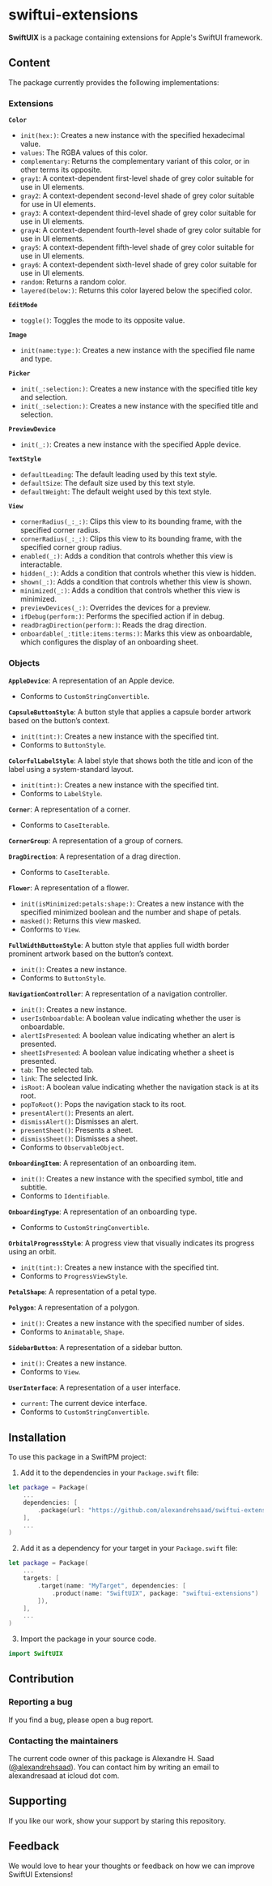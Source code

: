 # swiftui-extensions

**SwiftUIX** is a package containing extensions for Apple's SwiftUI framework.

## Content

The package currently provides the following implementations:

### Extensions

**`Color`**

- `init(hex:)`: Creates a new instance with the specified hexadecimal value.
- `values`: The RGBA values of this color.
- `complementary`: Returns the complementary variant of this color, or in other terms its opposite.
- `gray1`: A context-dependent first-level shade of grey color suitable for use in UI elements.
- `gray2`: A context-dependent second-level shade of grey color suitable for use in UI elements.
- `gray3`: A context-dependent third-level shade of grey color suitable for use in UI elements.
- `gray4`: A context-dependent fourth-level shade of grey color suitable for use in UI elements.
- `gray5`: A context-dependent fifth-level shade of grey color suitable for use in UI elements.
- `gray6`: A context-dependent sixth-level shade of grey color suitable for use in UI elements.
- `random`: Returns a random color.
- `layered(below:)`: Returns this color layered below the specified color.

**`EditMode`**

- `toggle()`: Toggles the mode to its opposite value.

**`Image`**

- `init(name:type:)`: Creates a new instance with the specified file name and type.

**`Picker`**

- `init(_:selection:)`: Creates a new instance with the specified title key and selection.
- `init(_:selection:)`: Creates a new instance with the specified title and selection.

**`PreviewDevice`**

- `init(_:)`: Creates a new instance with the specified Apple device.

**`TextStyle`**

- `defaultLeading`: The default leading used by this text style.
- `defaultSize`:  The default size used by this text style.
- `defaultWeight`: The default weight used by this text style.

**`View`**

- `cornerRadius(_:_:)`: Clips this view to its bounding frame, with the specified corner radius.
- `cornerRadius(_:_:)`: Clips this view to its bounding frame, with the specified corner group radius.
- `enabled(_:)`: Adds a condition that controls whether this view is interactable.
- `hidden(_:)`: Adds a condition that controls whether this view is hidden.
- `shown(_:)`: Adds a condition that controls whether this view is shown.
- `minimized(_:)`: Adds a condition that controls whether this view is minimized.
- `previewDevices(_:)`: Overrides the devices for a preview.
- `ifDebug(perform:)`: Performs the specified action if in debug.
- `readDragDirection(perform:)`: Reads the drag direction.
- `onboardable(_:title:items:terms:)`: Marks this view as onboardable, which configures the display of an onboarding sheet.

### Objects

**`AppleDevice`**: A representation of an Apple device.

- Conforms to `CustomStringConvertible`.

**`CapsuleButtonStyle`**: A button style that applies a capsule border artwork based on the button’s context.

- `init(tint:)`: Creates a new instance with the specified tint.
- Conforms to `ButtonStyle`.

**`ColorfulLabelStyle`**: A label style that shows both the title and icon of the label using a system-standard layout.

- `init(tint:)`: Creates a new instance with the specified tint.
- Conforms to `LabelStyle`.

**`Corner`**: A representation of a corner.

- Conforms to `CaseIterable`.

**`CornerGroup`**: A representation of a group of corners.

**`DragDirection`**: A representation of a drag direction.

- Conforms to `CaseIterable`.

**`Flower`**: A representation of a flower.

- `init(isMinimized:petals:shape:)`: Creates a new instance with the specified minimized boolean and the number and shape of petals.
- `masked()`: Returns this view masked.
- Conforms to `View`.

**`FullWidthButtonStyle`**: A button style that applies full width border prominent artwork based on the button’s context.

- `init()`: Creates a new instance.
- Conforms to `ButtonStyle`.

**`NavigationController`**: A representation of a navigation controller.

- `init()`: Creates a new instance.
- `userIsOnboardable`: A boolean value indicating whether the user is onboardable.
- `alertIsPresented`: A boolean value indicating whether an alert is presented.
- `sheetIsPresented`: A boolean value indicating whether a sheet is presented.
- `tab`: The selected tab.
- `link`: The selected link.
- `isRoot`: A boolean value indicating whether the navigation stack is at its root.
- `popToRoot()`: Pops the navigation stack to its root.
- `presentAlert()`: Presents an alert.
- `dismissAlert()`: Dismisses an alert.
- `presentSheet()`: Presents a sheet.
- `dismissSheet()`: Dismisses a sheet.
- Conforms to `ObservableObject`.

**`OnboardingItem`**: A representation of an onboarding item.

- `init()`: Creates a new instance with the specified symbol, title and subtitle.
- Conforms to `Identifiable`.

**`OnboardingType`**: A representation of an onboarding type.

- Conforms to `CustomStringConvertible`.

**`OrbitalProgressStyle`**: A progress view that visually indicates its progress using an orbit.

- `init(tint:)`: Creates a new instance with the specified tint.
- Conforms to `ProgressViewStyle`.

**`PetalShape`**: A representation of a petal type.

**`Polygon`**: A representation of a polygon.

- `init()`: Creates a new instance with the specified number of sides.
- Conforms to `Animatable`, `Shape`.

**`SidebarButton`**: A representation of a sidebar button.

- `init()`: Creates a new instance.
- Conforms to `View`.

**`UserInterface`**: A representation of a user interface.

- `current`: The current device interface.
- Conforms to `CustomStringConvertible`.

## Installation

To use this package in a SwiftPM project:

1. Add it to the dependencies in your `Package.swift` file:

```swift
let package = Package(
    ...
    dependencies: [
        .package(url: "https://github.com/alexandrehsaad/swiftui-extensions.git", branch: "main")
    ],
    ...
)
```

2. Add it as a dependency for your target in your `Package.swift` file:

```swift
let package = Package(
    ...
    targets: [
        .target(name: "MyTarget", dependencies: [
            .product(name: "SwiftUIX", package: "swiftui-extensions")
        ]),
    ],
    ...
)
```

3. Import the package in your source code.

```swift
import SwiftUIX
```

## Contribution

### Reporting a bug

If you find a bug, please open a bug report.

### Contacting the maintainers

The current code owner of this package is Alexandre H. Saad ([@alexandrehsaad](https://github.com/alexandrehsaad)). You can contact him by writing an email to alexandresaad at icloud dot com.

## Supporting

If you like our work, show your support by staring this repository.

## Feedback

We would love to hear your thoughts or feedback on how we can improve SwiftUI Extensions!
